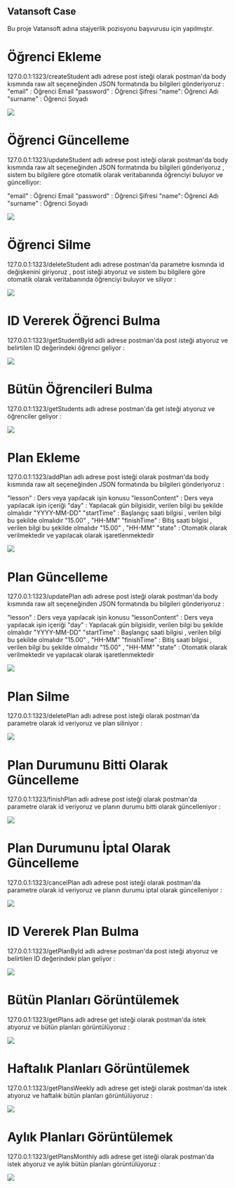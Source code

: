 ## Vatansoft Case
Bu proje Vatansoft adına stajyerlik pozisyonu başvurusu için yapılmıştır. 

# Öğrenci Ekleme

127.0.0.1:1323/createStudent adlı adrese post isteği olarak postman'da body kısmında raw alt seçeneğinden JSON formatında bu bilgileri gönderiyoruz : 
"email" : Öğrenci Email
"password" : Öğrenci Şifresi
"name": Öğrenci Adı
"surname" : Öğrenci Soyadı 

![](https://i.hizliresim.com/nz30mjd.png)

# Öğrenci Güncelleme

127.0.0.1:1323/updateStudent adlı adrese post isteği olarak postman'da body kısmında raw alt seçeneğinden JSON formatında bu bilgileri gönderiyoruz , sistem bu bilgilere göre otomatik olarak veritabanında öğrenciyi buluyor ve güncelliyor: 

"email" : Öğrenci Email
"password" : Öğrenci Şifresi
"name": Öğrenci Adı
"surname" : Öğrenci Soyadı 

![](https://i.hizliresim.com/7z1pj84.png)

# Öğrenci Silme 

127.0.0.1:1323/deleteStudent adlı adrese postman'da parametre kısmında id değişkenini giriyoruz , post isteği atıyoruz ve sistem bu bilgilere göre otomatik olarak veritabanında öğrenciyi buluyor ve siliyor : 

![](https://i.hizliresim.com/qpot4k4.png)

# ID Vererek Öğrenci Bulma

127.0.0.1:1323/getStudentById adlı adrese postman'da post isteği atıyoruz ve belirtilen ID değerindeki öğrenci geliyor : 

![](https://i.hizliresim.com/rre308t.png)

# Bütün Öğrencileri Bulma

127.0.0.1:1323/getStudents adlı adrese postman'da get isteği atıyoruz ve öğrenciler geliyor : 

![](https://i.hizliresim.com/5qdpokl.png)

# Plan Ekleme

127.0.0.1:1323/addPlan adlı adrese post isteği olarak postman'da body kısmında raw alt seçeneğinden JSON formatında bu bilgileri gönderiyoruz :

"lesson" : Ders veya yapılacak işin konusu
"lessonContent" : Ders veya yapılacak işin içeriği
"day" : Yapılacak gün bilgisidir, verilen bilgi bu şekilde olmalıdır "YYYY-MM-DD"
"startTime" : Başlangıç saati bilgisi , verilen bilgi bu şekilde olmalıdır "15.00" , "HH-MM"
"finishTime" : Bitiş saati bilgisi , verilen bilgi bu şekilde olmalıdır "15.00" , "HH-MM"
"state" : Otomatik olarak verilmektedir ve yapılacak olarak işaretlenmektedir

![](https://i.hizliresim.com/mk0u9aw.png)

# Plan Güncelleme 

127.0.0.1:1323/updatePlan adlı adrese post isteği olarak postman'da body kısmında raw alt seçeneğinden JSON formatında bu bilgileri gönderiyoruz :

"lesson" : Ders veya yapılacak işin konusu
"lessonContent" : Ders veya yapılacak işin içeriği
"day" : Yapılacak gün bilgisidir, verilen bilgi bu şekilde olmalıdır "YYYY-MM-DD"
"startTime" : Başlangıç saati bilgisi , verilen bilgi bu şekilde olmalıdır "15.00" , "HH-MM"
"finishTime" : Bitiş saati bilgisi , verilen bilgi bu şekilde olmalıdır "15.00" , "HH-MM"
"state" : Otomatik olarak verilmektedir ve yapılacak olarak işaretlenmektedir

![](https://i.hizliresim.com/5uz5dyj.png)

# Plan Silme

127.0.0.1:1323/deletePlan adlı adrese post isteği olarak postman'da parametre olarak id veriyoruz ve plan siliniyor :

![](https://i.hizliresim.com/4jiis14.png)

# Plan Durumunu Bitti Olarak Güncelleme

127.0.0.1:1323/finishPlan adlı adrese post isteği olarak postman'da parametre olarak id veriyoruz ve planın durumu bitti olarak güncelleniyor :

![](https://i.hizliresim.com/k6f7ds6.png)

# Plan Durumunu İptal Olarak Güncelleme

127.0.0.1:1323/cancelPlan adlı adrese post isteği olarak postman'da parametre olarak id veriyoruz ve planın durumu iptal olarak güncelleniyor :

![](https://i.hizliresim.com/6wax4m1.png)

# ID Vererek Plan Bulma

127.0.0.1:1323/getPlanById adlı adrese postman'da post isteği atıyoruz ve belirtilen ID değerindeki plan geliyor : 

![](https://i.hizliresim.com/q24rzhw.png)

# Bütün Planları Görüntülemek

127.0.0.1:1323/getPlans adlı adrese get isteği olarak postman'da istek atıyoruz ve bütün planları görüntülüyoruz :

![](https://i.hizliresim.com/ce2svdr.png)

# Haftalık Planları Görüntülemek

127.0.0.1:1323/getPlansWeekly adlı adrese get isteği olarak postman'da istek atıyoruz ve haftalık bütün planları görüntülüyoruz :

![](https://i.hizliresim.com/dd9v47a.png)

# Aylık Planları Görüntülemek

127.0.0.1:1323/getPlansMonthly adlı adrese get isteği olarak postman'da istek atıyoruz ve aylık bütün planları görüntülüyoruz :

![](https://i.hizliresim.com/c57s5fq.png)








